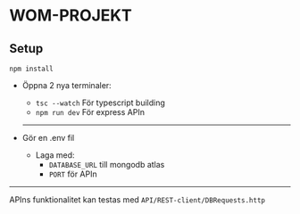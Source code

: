# WOM-PROJEKT

## Setup

`npm install`

- Öppna 2 nya terminaler:

  - `tsc --watch` För typescript building
  - `npm run dev` För express APIn

  ***

- Gör en .env fil
  - Laga med:
    - `DATABASE_URL` till mongodb atlas
    - `PORT` för APIn

---

APIns funktionalitet kan testas med `API/REST-client/DBRequests.http`
